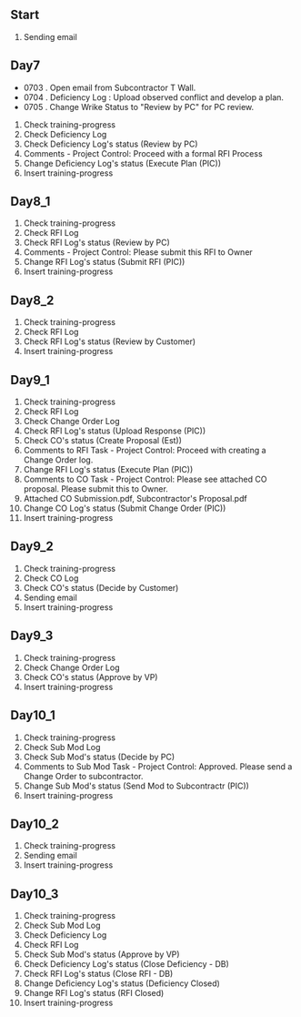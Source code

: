 ## Start

1. Sending email

## Day7

- 0703 . Open email from Subcontractor T Wall.
- 0704 . Deficiency Log : Upload observed conflict and develop a plan.
- 0705 . Change Wrike Status to "Review by PC" for PC review.

1. Check training-progress
2. Check Deficiency Log
3. Check Deficiency Log's status (Review by PC)
4. Comments - Project Control: Proceed with a formal RFI Process
5. Change Deficiency Log's status (Execute Plan (PIC))
6. Insert training-progress

## Day8_1

1. Check training-progress
2. Check RFI Log
3. Check RFI Log's status (Review by PC)
4. Comments - Project Control: Please submit this RFI to Owner
5. Change RFI Log's status (Submit RFI (PIC))
6. Insert training-progress

## Day8_2

1. Check training-progress
2. Check RFI Log
3. Check RFI Log's status (Review by Customer)
4. Insert training-progress

## Day9_1

1. Check training-progress
2. Check RFI Log
3. Check Change Order Log
4. Check RFI Log's status (Upload Response (PIC))
5. Check CO's status (Create Proposal (Est))
6. Comments to RFI Task - Project Control: Proceed with creating a Change Order log.
7. Change RFI Log's status (Execute Plan (PIC))
8. Comments to CO Task - Project Control: Please see attached CO proposal. Please submit this to Owner.
9. Attached CO Submission.pdf, Subcontractor's Proposal.pdf
10. Change CO Log's status (Submit Change Order (PIC))
11. Insert training-progress

## Day9_2

1. Check training-progress
2. Check CO Log
3. Check CO's status (Decide by Customer)
4. Sending email
5. Insert training-progress

## Day9_3

1. Check training-progress
2. Check Change Order Log
3. Check CO's status (Approve by VP)
4. Insert training-progress

## Day10_1

1. Check training-progress
2. Check Sub Mod Log
3. Check Sub Mod's status (Decide by PC)
4. Comments to Sub Mod Task - Project Control: Approved. Please send a Change Order to subcontractor.
5. Change Sub Mod's status (Send Mod to Subcontractr (PIC))
6. Insert training-progress

## Day10_2

1. Check training-progress
2. Sending email
3. Insert training-progress

## Day10_3

1. Check training-progress
2. Check Sub Mod Log
3. Check Deficiency Log
4. Check RFI Log
5. Check Sub Mod's status (Approve by VP)
6. Check Deficiency Log's status (Close Deficiency - DB)
7. Check RFI Log's status (Close RFI - DB)
8. Change Deficiency Log's status (Deficiency Closed)
9. Change RFI Log's status (RFI Closed)
10. Insert training-progress
